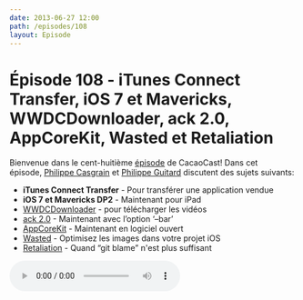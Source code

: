 ```yaml
---
date: 2013-06-27 12:00
path: /episodes/108
layout: Episode
---
```

# Épisode 108 - iTunes Connect Transfer, iOS 7 et Mavericks, WWDCDownloader, ack 2.0, AppCoreKit, Wasted et Retaliation
<p>Bienvenue dans le cent-huitième <a href="https://archive.org/download/cacaocast/cacaocast_108.mp3" title="CacaoCast Episode 108">épisode</a> de CacaoCast! Dans cet épisode, <a href="http://www.twitter.com/philippec" title="Philippe Casgrain sur Twitter">Philippe Casgrain</a> et <a href="http://www.twitter.com/philippeguitard" title="Philippe Guitard sur Twitter">Philippe Guitard</a> discutent des sujets suivants:</p>
<ul><li><strong>iTunes Connect Transfer</strong> - Pour transférer une application vendue</li>
<li><strong>iOS 7 et Mavericks DP2</strong> - Maintenant pour iPad</li>
<li><a href="https://github.com/zadr/WWDCDownloader" title="WWDCDownloader">WWDCDownloader</a> - pour télécharger les vidéos</li>
<li><a href="http://beyondgrep.com" title="ack 2.0">ack 2.0</a> - Maintenant avec l’option ‘&ndash;bar’</li>
<li><a href="https://github.com/wherecloud/appcorekit" title="AppCoreKit">AppCoreKit</a> - Maintenant en logiciel ouvert</li>
<li><a href="http://wasted.werk01.de" title="Wasted">Wasted</a> - Optimisez les images dans votre projet iOS</li>
<li><a href="https://github.com/codedance/Retaliation" title="Retaliation">Retaliation</a> - Quand &ldquo;git blame&rdquo; n'est plus suffisant</li>
</ul>
<p><audio controls><source src="https://archive.org/download/cacaocast/cacaocast_108.mp3" type="audio/mpeg"><source src="https://archive.org/download/cacaocast/cacaocast_108.mp3" type="audio/mp4">Votre navigateur ne supporte pas l'élément audio / Your browser does not support the audio element.</audio></p>
